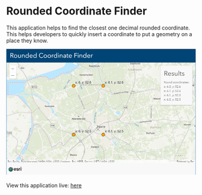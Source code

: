 # Rounded Coordinate Finder
This application helps to find the closest one decimal rounded coordinate. This helps developers to quickly insert a coordinate to put a geometry on a place they know.


![The Rounded Coordinate Finder Application](../images/RoundedCoordinateFinder.png)
<br>
<br>
View this application live:
[here](https://esrinederland.github.io/CoolMaps/RoundedCoordinateFinder/)

